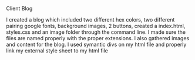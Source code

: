 Client Blog 


I created a blog which included two different hex colors, two different pairing google fonts, background images, 2 buttons,  created a index.html, styles.css and an image folder through the command line. I made sure the files are named properly with the proper extensions. I also gathered images and content for the blog. I used symantic divs on my html file and properly link my external style sheet to my html file
